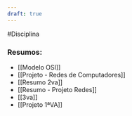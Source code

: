 ```yaml
---
draft: true
---
```



#Disciplina 
### Resumos:
- [[Modelo OSI]]
- [[Projeto - Redes de Computadores]]
- [[Resumo 2va]]
- [[Resumo - Projeto Redes]]
- [[3va]]
- [[Projeto 1ªVA]]